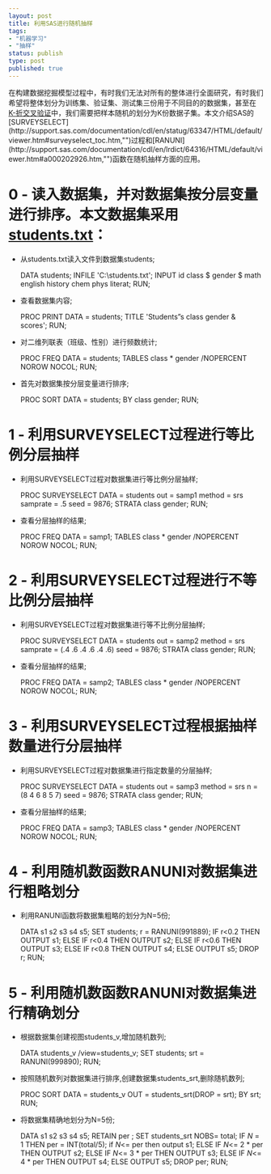 ```yaml
--- 
layout: post
title: 利用SAS进行随机抽样
tags: 
- "机器学习"
- "抽样"
status: publish
type: post
published: true
---
```

在构建数据挖掘模型过程中，有时我们无法对所有的整体进行全面研究，有时我们希望将整体划分为训练集、验证集、测试集三份用于不同目的的数据集，甚至在[K-折交叉验证](http://en.wikipedia.org/wiki/Cross-validation_(statistics),"")中，我们需要把样本随机的划分为K份数据子集。本文介绍SAS的[SURVEYSELECT](http://support.sas.com/documentation/cdl/en/statug/63347/HTML/default/viewer.htm#surveyselect_toc.htm,"")过程和[RANUNI](http://support.sas.com/documentation/cdl/en/lrdict/64316/HTML/default/viewer.htm#a000202926.htm,"")函数在随机抽样方面的应用。

# 0 - 读入数据集，并对数据集按分层变量进行排序。本文数据集采用[students.txt](http://sdrv.ms/1cGK6CD,"")：

* 从students.txt读入文件到数据集students;

    DATA students;
        INFILE 'C:\students.txt';
        INPUT id class $ gender $ math english history chem phys literat;
    RUN;

* 查看数据集内容;

    PROC PRINT DATA = students;
        TITLE 'Students”s class gender & scores';
    RUN;

* 对二维列联表（班级、性别）进行频数统计;

    PROC FREQ DATA = students;
        TABLES class * gender /NOPERCENT NOROW NOCOL;
RUN;

* 首先对数据集按分层变量进行排序;

    PROC SORT DATA = students;
        BY class gender;
    RUN;


# 1 - 利用SURVEYSELECT过程进行等比例分层抽样

* 利用SURVEYSELECT过程对数据集进行等比例分层抽样;

    PROC SURVEYSELECT DATA = students out = samp1 method = srs samprate = .5 seed = 9876;
        STRATA class gender;
    RUN; 

* 查看分层抽样的结果;

    PROC FREQ DATA = samp1;
        TABLES class * gender /NOPERCENT NOROW NOCOL;
    RUN;


# 2 - 利用SURVEYSELECT过程进行不等比例分层抽样

* 利用SURVEYSELECT过程对数据集进行等不比例分层抽样;

    PROC SURVEYSELECT DATA = students out = samp2 method = srs samprate = (.4 .6 .4 .6 .4 .6) seed = 9876;
        STRATA class gender;
    RUN;

* 查看分层抽样的结果;

    PROC FREQ DATA = samp2;
        TABLES class * gender /NOPERCENT NOROW NOCOL;
    RUN;

# 3 - 利用SURVEYSELECT过程根据抽样数量进行分层抽样

* 利用SURVEYSELECT过程对数据集进行指定数量的分层抽样;

    PROC SURVEYSELECT DATA = students out = samp3 method = srs n = (8 4 6 8 5 7) seed = 9876;
        STRATA class gender;
    RUN;

* 查看分层抽样的结果;

    PROC FREQ DATA = samp3;
        TABLES class * gender /NOPERCENT NOROW NOCOL;
    RUN;


# 4 - 利用随机数函数RANUNI对数据集进行粗略划分

* 利用RANUNI函数将数据集粗略的划分为N=5份;

    DATA s1 s2 s3 s4 s5;
        SET students;
        r = RANUNI(991889);
        IF r<0.2 THEN OUTPUT s1;
        ELSE IF r<0.4 THEN OUTPUT s2;
        ELSE IF r<0.6 THEN OUTPUT s3;
        ELSE IF r<0.8 THEN OUTPUT s4;
        ELSE OUTPUT s5;
        DROP r;
    RUN;


# 5 - 利用随机数函数RANUNI对数据集进行精确划分

* 根据数据集创建视图students_v,增加随机数列;

    DATA students_v /view=students_v;
        SET students;
        srt = RANUNI(999890);
    RUN;

* 按照随机数列对数据集进行排序,创建数据集students_srt,删除随机数列;

    PROC SORT DATA = students_v OUT = students_srt(DROP = srt); 
        BY srt; 
    RUN;

*  将数据集精确地划分为N=5份;

    DATA s1 s2 s3 s4 s5;
        RETAIN per ;
        SET students_srt NOBS= total;
        IF _N_ = 1 THEN per = INT(total/5);
        if _N_<= per then output s1;
        ELSE IF _N_<= 2 * per THEN OUTPUT s2;
        ELSE IF _N_<= 3 * per THEN OUTPUT s3;
        ELSE IF _N_<= 4 * per THEN OUTPUT s4;
        ELSE OUTPUT s5;
        DROP per;
    RUN;
